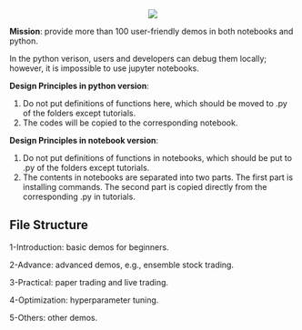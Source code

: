 <div align="center">
<img align="center" src=https://github.com/AI4Finance-Foundation/FinRL-Meta/blob/master/figs/FinRL-Meta_Tutorials.png>
</div>

**Mission**: provide more than 100 user-friendly demos in both notebooks and python.

In the python verison, users and developers can debug them locally; however, it is impossible to use jupyter notebooks.


**Design Principles in python version**:

1) Do not put definitions of functions here, which should be moved to .py of the folders except tutorials.
2) The codes will be copied to the corresponding notebook.


**Design Principles in notebook version**:

1) Do not put definitions of functions in notebooks, which should be put to .py of the folders except tutorials.
2) The contents in notebooks are separated into two parts. The first part is installing commands. The second part is copied directly from the corresponding .py in tutorials.

## File Structure


1-Introduction: basic demos for beginners.

2-Advance: advanced demos, e.g., ensemble stock trading.

3-Practical: paper trading and live trading.

4-Optimization: hyperparameter tuning.

5-Others: other demos.
